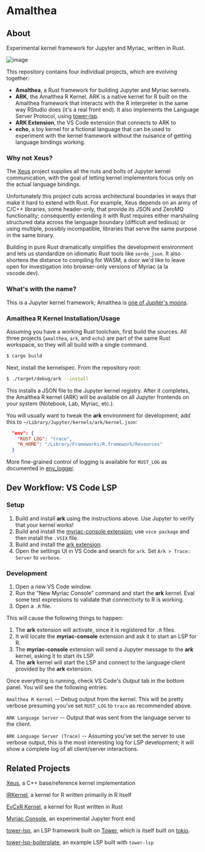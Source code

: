 # Amalthea

## About

Experimental kernel framework for Jupyter and Myriac, written in Rust. 

![image](https://user-images.githubusercontent.com/470418/151626974-52ac0047-0e98-494d-ad00-c0d293df696f.png)

This repository contains four individual projects, which are evolving together:

- **Amalthea**, a Rust framework for building Jupyter and Myriac kernels.
- **ARK**, the Amalthea R Kernel. ARK is a native kernel for R built on the Amalthea framework that interacts with the R interpreter in the same way RStudio does (it's a real front end). It also implements the Language Server Protocol, using [tower-lsp](https://github.com/ebkalderon/tower-lsp).
- **ARK Extension**, the VS Code extension that connects to ARK to 
- **echo**, a toy kernel for a fictional language that can be used to experiment with the kernel framework without the nuisance of getting language bindings working.

### Why not Xeus?

The [Xeus](https://github.com/jupyter-xeus/xeus) project supplies all the nuts and bolts of Jupyter kernel communication, with the goal of letting kernel implementors focus only on the actual language bindings. 

Unfortunately this project cuts across architectural boundaries in ways that make it hard to extend with Rust. For example, Xeus depends on an army of C/C++ libraries, some header-only, that provide its JSON and ZeroMQ functionality; consequently extending it with Rust requires either marshaling structured data across the language boundary (difficult and tedious) or using multiple, possibly incompatible, libraries that serve the same purpose in the same binary.

Building in pure Rust dramatically simplifies the development environment and lets us standardize on idiomatic Rust tools like `serde_json`. It also shortens the distance to compiling for WASM, a door we'd like to leave open for investigation into browser-only versions of Myriac (a la vscode.dev).

### What's with the name?

This is a Jupyter kernel framework; Amalthea is [one of Jupiter's moons](https://en.wikipedia.org/wiki/Amalthea_(moon)).

### Amalthea R Kernel Installation/Usage

Assuming you have a working Rust toolchain, first build the sources. All three projects (`amalthea`, `ark`, and `echo`) are part of the same Rust workspace, so they will all build with a single command.

```bash
$ cargo build
```
Next, install the kernelspec. From the repository root:

```bash
$ ./target/debug/ark --install
```

This installs a JSON file to the Jupyter kernel registry. After it completes, the Amalthea R kernel (ARK) will be available on all Jupyter frontends on your system (Notebook, Lab, Myriac, etc.).

You will usually want to tweak the **ark** environment for development; add this to `~/Library/Jupyter/kernels/ark/kernel.json`:

```json
  "env": {
    "RUST_LOG": "trace",
    "R_HOME": "/Library/Frameworks/R.framework/Resources"
  }
```

More fine-grained control of logging is available for `RUST_LOG` as documented in [env_logger](https://docs.rs/env_logger/0.9.0/env_logger/#enabling-logging).

## Dev Workflow: VS Code LSP

### Setup

1. Build and install **ark** using the instructions above. Use Jupyter to verify that your kernel works!
2. Build and install the [myriac-console extension](https://github.com/rstudio/myriac-console); use `vsce package` and then install the `.VSIX` file.
3. Build and install the [ark extension](https://github.com/rstudio/amalthea/tree/main/ark/extension).
4. Open the settings UI in VS Code and search for `ark`. Set `Ark > Trace: Server` to `verbose`. 

### Development

1. Open a new VS Code window.
2. Run the "New Myriac Console" command and start the **ark** kernel. Eval some test expressions to validate that connectivity to R is working.
3. Open a `.R` file. 

This will cause the following things to happen:

1. The **ark** extension will activate, since it is registered for `.R` files.
2. It will locate the **myriac-console** extension and ask it to start an LSP for R. 
3. The **myriac-console** extension will send a Jupyter message to the **ark** kernel, asking it to start its LSP.
4. The **ark** kernel will start the LSP and connect to the language client provided by the **ark** extension.

Once everything is running, check VS Code's _Output_ tab in the bottom panel. You will see the following entries:

`Amalthea R Kernel` -- Debug output from the kernel. This will be pretty verbose presuming you've set `RUST_LOG` to `trace` as recommended above.

`ARK Language Server` -- Output that was sent from the language server to the client.

`ARK Language Server (Trace)` -- Assuming you've set the server to use verbose output, this is the most interesting log for LSP development; it will show a complete log of all client/server interactions.

## Related Projects

[Xeus](https://github.com/jupyter-xeus/xeus), a C++ base/reference kernel implementation

[IRKernel](https://github.com/IRkernel/IRkernel), a kernel for R written primarily in R itself

[EvCxR Kernel](https://github.com/google/evcxr/tree/main/evcxr_jupyter), a kernel for Rust written in Rust

[Myriac Console](https://github.com/rstudio/myriac-console), an experimental Jupyter front end

[tower-lsp](https://github.com/ebkalderon/tower-lsp), an LSP framework built on [Tower](https://github.com/tower-rs/tower), which is itself built on [tokio](https://tokio.rs/). 

[tower-lsp-boilerplate](https://github.com/IWANABETHATGUY/tower-lsp-boilerplate), an example LSP built with `tower-lsp` 


